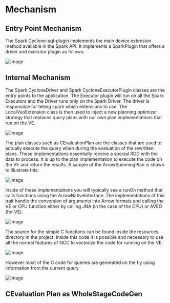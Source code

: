 # Mechanism

## Entry Point Mechanism
The Spark Cyclone-sql-plugin implements the main device extension method available in the Spark API.  It implements a SparkPlugin that offers a driver and executor plugin as follows:

![image](https://user-images.githubusercontent.com/68586800/130805169-71796510-6a1a-449c-b0cd-9bab31e520f4.png)

## Internal Mechanism 

The Spark CycloneDriver and Spark CycloneExecutorPlugin classes are the entry points to the application.  The Executor plugin will run on all the Spark Executors and the Driver runs only on the Spark Driver.  The driver is responsible for telling spark which extensions to use.  The LocalVeoExtension class is then used to inject a new planning optimizer strategy that replaces query plans with our own plan implementations that run on the VE.

![image](https://user-images.githubusercontent.com/68586800/130805660-5deeaee4-6e8a-454d-a260-2677f3f99539.png)

The plan classes such as CEvaluationPlan are the classes that are used to actually execute the query when during the evaluation of the rewritten plans.  These implementations essentially receive a special RDD with the data to process.  It is up to the plan implementation to execute the code on the VE and return the results.  A sample of the ArrowSummingPlan is shown to illustrate this:

![image](https://user-images.githubusercontent.com/68586800/130805765-a086a9b9-e40f-4852-9d5e-13a78f80f523.png)

Inside of these implementations you will typically see a runOn method that calls functions using the ArrowNativeInterface.  The implementations of this trait handle the conversion of arguments into Arrow formats and calling the VE or CPU function either by calling JNA (in the case of the CPU) or AVEO (for VE). 

![image](https://user-images.githubusercontent.com/68586800/130805920-b9408ea5-0795-44c0-aa61-48154031448a.png)

The source for the simple C functions can be found inside the resources directory in the project. Inside this code it is possible and necessary to use all the normal features of NCC to vectorize the code for running on the VE.

![image](https://user-images.githubusercontent.com/68586800/130806050-51974d24-e0fb-412e-8a01-060d1e064c01.png)

However most of the C code for queries are generated on the fly using information from the current query.

![image](https://user-images.githubusercontent.com/68586800/130806094-a1364bd8-99b9-4e1d-b172-a1ebf987fe0c.png)

## CEvaluation Plan as WholeStageCodeGen
